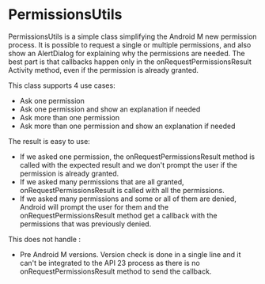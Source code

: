 # PermissionsUtils
PermissionsUtils is a simple class simplifying the Android M new permission process. It is possible to request a single or multiple permissions, and also show an AlertDialog for explaining why the permissions are needed. The best part is that callbacks happen only in the onRequestPermissionsResult Activity method, even if the permission is already granted.

This class supports 4 use cases:
- Ask one permission
- Ask one permission and show an explanation if needed
- Ask more than one permission
- Ask more than one permission and show an explanation if needed

The result is easy to use:
- If we asked one permission, the onRequestPermissionsResult method is called with the expected result and we don't prompt the user if the permission is already granted.
- If we asked many permissions that are all granted, onRequestPermissionsResult is called with all the permissions.
- If we asked many permissions and some or all of them are denied, Android will prompt the user for them and the onRequestPermissionsResult method get a callback with the permissions that was previously denied.

This does not handle :
- Pre Android M versions. Version check is done in a single line and it can't be integrated to the API 23 process as there is no onRequestPermissionsResult method to send the callback.
